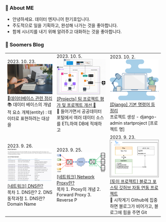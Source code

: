 ### 💬 About ME

- 안녕하세요. 데이터 엔지니어 한기호입니다.
- 주도적으로 일을 기획하고, 완성해 나가는 것을 좋아합니다.
- 함께 시너지를 내기 위해 알려주고 대화하는 것을 좋아합니다.

### 🌱 Soomers Blog



<table>
        <tbody>
            <tr>
                    <td><div>2023. 10. 23.</div><a href="https://soomers.tistory.com/162"><img width="100%" src="img/BVJcAYdo272kn0ScU4kHUK.png"/><br/><div>데이터베이스 관련 정리</div></a>
        <div>📚 데이터 베이스의 개념적 요소 개체(entity) : 데이터로 표현하려는 대상을</div></td>        <td><div>2023. 10. 5.</div><a href="https://soomers.tistory.com/160"><img width="100%" src="img/eKCmkP9mIKy10ILkbDjSh0.png"/><br/><div>[Projects] 팀 프로젝트 평가 및 프로젝트 개선 👀</div></a>
        <div>🧐 들어가면서 공공데이터 포털에서 여러 데이터 소스를 ETL하여 DB에 적재하고 </div></td>        <td><div>2023. 10. 2.</div><a href="https://soomers.tistory.com/159"><img width="100%" src="img/docs.png"/><br/><div>[Django] 기본 명령어 등 정리</div></a>
        <div>프로젝트 생성 - django-admin startproject [프로젝트 명] </div></td></tr><tr>        <td><div>2023. 9. 26.</div><a href="https://soomers.tistory.com/158"><img width="100%" src="img/PI9oAHZVzfn97REC5l2wkK.png"/><br/><div>[네트워크] DNS란?</div></a>
        <div>목차 1. DNS란? 2. DNS 동작과정 1. DNS란? Domain Name </div></td>        <td><div>2023. 9. 25.</div><a href="https://soomers.tistory.com/157"><img width="100%" src="img/R1bS9iSAmTo86yjjlg2P81.png"/><br/><div>[네트워크] Network Proxy란?</div></a>
        <div>목차 1. Proxy의 개념 2. Forward Proxy 3. Reverse P</div></td>        <td><div>2023. 9. 23.</div><a href="https://soomers.tistory.com/156"><img width="100%" src="img/hcTVEjpurQnOHK0pgcaftk.png"/><br/><div>[토이 프로젝트] 블로그 포스팅 깃허브 자동 연동 프로젝트</div></a>
        <div>🚀 시작계기 Github에 집중하면 블로그가 비어가고, 블로그에 힘을 주면 Git</div></td>
            </tr>
        </tbody>
    </table>